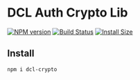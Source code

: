 # DCL Auth Crypto Lib

[![NPM version](https://badge.fury.io/js/dcl-crypto.svg)](https://npmjs.org/package/dcl-crypto)
[![Build Status](https://circleci.com/gh/decentraland/decentraland-crypto.svg?style=svg)](https://circleci.com/gh/decentraland/decentraland-crypto)
[![Install Size](https://packagephobia.now.sh/badge?p=dcl-crypto)](https://packagephobia.now.sh/result?p=dcl-crypto)

## Install

`npm i dcl-crypto`
